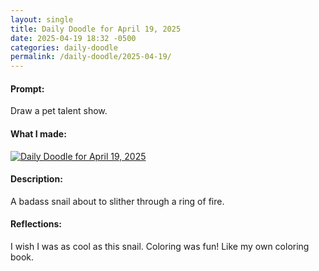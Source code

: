 ```yaml
---
layout: single
title: Daily Doodle for April 19, 2025
date: 2025-04-19 18:32 -0500
categories: daily-doodle
permalink: /daily-doodle/2025-04-19/
---
```

#### Prompt: 
Draw a pet talent show.

#### What I made:
<a href="/assets/images/doodles/doodle-2025-04-19-IMG_2174.HEIC.jpg" target="_blank" class="daily-doodle-link">
  <img src="/assets/images/doodles/doodle-2025-04-19-IMG_2174.HEIC.jpg" alt="Daily Doodle for April 19, 2025" class="daily-doodle-image">
</a>

#### Description:
A badass snail about to slither through a ring of fire.

#### Reflections: 
I wish I was as cool as this snail. Coloring was fun! Like my own coloring book.
